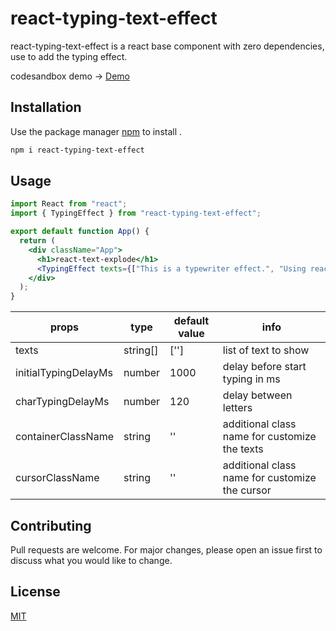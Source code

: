 # react-typing-text-effect

react-typing-text-effect is a react base component with zero dependencies, use to add the typing effect.

codesandbox demo -> [Demo](https://hdw4h.csb.app/)
## Installation

Use the package manager [npm](https://www.npmjs.com/package/react-typing-text-effect) to install .

```bash
npm i react-typing-text-effect
```

## Usage

```jsx
import React from "react";
import { TypingEffect } from "react-typing-text-effect";

export default function App() {
  return (
    <div className="App">
      <h1>react-text-explode</h1>
      <TypingEffect texts={["This is a typewriter effect.", "Using react and simple css"]} />
    </div>
  );
}
```

props| type | default value| info
--- | --- | --- | ---
texts | string[] | [''] | list of text to show
initialTypingDelayMs | number | 1000 | delay before start typing in ms
charTypingDelayMs | number | 120 | delay between letters
containerClassName | string | '' | additional class name for customize the texts
cursorClassName | string | '' | additional class name for customize the cursor


## Contributing
Pull requests are welcome. For major changes, please open an issue first to discuss what you would like to change.


## License
[MIT](https://choosealicense.com/licenses/mit/)